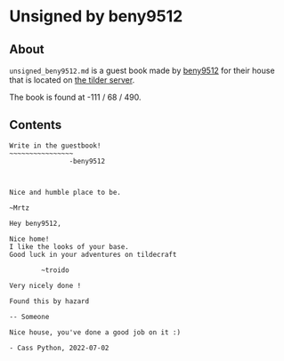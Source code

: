 # Unsigned by beny9512

## About
`unsigned_beny9512.md` is a guest book made by [beny9512](https://namemc.com/profile/beny9512.1) for their house that is located on [the tilder server](https://mc.tildeverse.org).

The book is found at -111 / 68 / 490.

## Contents
```
Write in the guestbook!
~~~~~~~~~~~~~~~~
               -beny9512



Nice and humble place to be.

~Mrtz

Hey beny9512,

Nice home!
I like the looks of your base.
Good luck in your adventures on tildecraft

        ~troido

Very nicely done !

Found this by hazard

-- Someone

Nice house, you've done a good job on it :)

- Cass Python, 2022-07-02
```